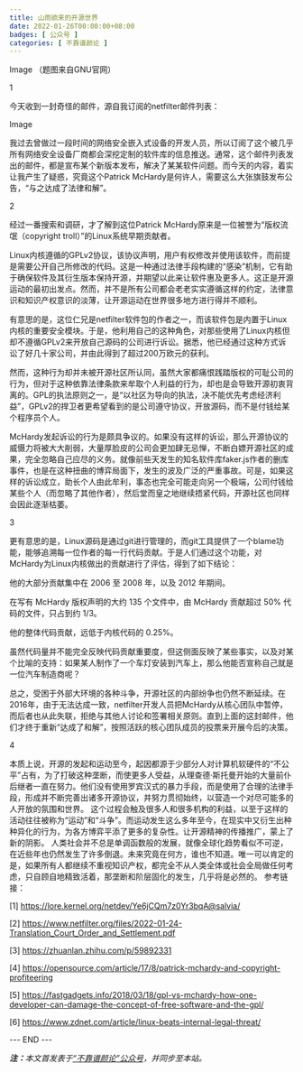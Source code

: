 ```yaml
---
title: 山雨欲来的开源世界
date: 2022-01-26T00:00:00+08:00
badges: [ 公众号 ]
categories: [ 不靠谱颜论 ]
---
```


Image
（题图来自GNU官网）

1

今天收到一封奇怪的邮件，源自我订阅的netfilter邮件列表：

Image

我过去曾做过一段时间的网络安全嵌入式设备的开发人员，所以订阅了这个被几乎所有网络安全设备厂商都会深挖定制的软件库的信息推送。通常，这个邮件列表发出的邮件，都是宣布某个新版本发布，解决了某某软件问题。而今天的内容，着实让我产生了疑惑，究竟这个Patrick McHardy是何许人，需要这么大张旗鼓发布公告，“与之达成了法律和解”。

2

经过一番搜索和调研，才了解到这位Patrick McHardy原来是一位被誉为“版权流氓（copyright troll）”的Linux系统早期贡献者。

Linux内核遵循的GPLv2协议，该协议声明，用户有权修改并使用该软件，而前提是需要公开自己所修改的代码。这是一种通过法律手段构建的“感染”机制，它有助于确保软件及其衍生版本保持开源，并期望以此来让软件惠及更多人。这正是开源运动的最初出发点。然而，并不是所有公司都会老老实实遵循这样的约定，法律意识和知识产权意识的淡薄，让开源运动在世界很多地方进行得并不顺利。

有意思的是，这位仁兄是netfilter软件包的作者之一，而该软件包是内置于Linux内核的重要安全模块。于是，他利用自己的这种角色，对那些使用了Linux内核但却不遵循GPLv2来开放自己源码的公司进行诉讼。据悉，他已经通过这种方式诉讼了好几十家公司，并由此得到了超过200万欧元的获利。

然而，这种行为却并未被开源社区所认同，虽然大家都痛恨践踏版权的可耻公司的行为，但对于这种依靠法律条款来牟取个人利益的行为，却也是会导致开源初衷背离的。GPL的执法原则之一，是“以社区为导向的执法，决不能优先考虑经济利益”，GPLv2的捍卫者更希望看到的是公司遵守协议，开放源码，而不是付钱给某个程序员个人。

McHardy发起诉讼的行为是颇具争议的。如果没有这样的诉讼，那么开源协议的威慑力将被大大削弱，大量厚脸皮的公司会更加肆无忌惮，不断白嫖开源社区的成果，完全忽略自己应尽的义务。就像前些天发生的知名软件库faker.js作者的删库事件，也是在这种扭曲的博弈局面下，发生的波及广泛的严重事故。可是，如果这样的诉讼成立，助长个人由此牟利，事态也完全可能走向另一个极端，公司付钱给某些个人（而忽略了其他作者），然后堂而皇之地继续捂紧代码，开源社区也同样会因此逐渐枯萎。

3

更有意思的是，Linux源码是通过git进行管理的，而git工具提供了一个blame功能，能够追溯每一位作者的每一行代码贡献。于是人们通过这个功能，对McHardy为Linux内核做出的贡献进行了评估，得到了如下结论：

他的大部分贡献集中在 2006 至 2008 年，以及 2012 年期间。

在写有 McHardy 版权声明的大约 135 个文件中，由 McHardy 贡献超过 50% 代码的文件，只占到约 1/3。

他的整体代码贡献，远低于内核代码的 0.25%。

虽然代码量并不能完全反映代码贡献重要度，但这侧面反映了某些事实，以及对某个比喻的支持：如果某人制作了一个车灯安装到汽车上，那么他能否宣称自己就是一位汽车制造商呢？

总之，受困于外部大环境的各种斗争，开源社区的内部纷争也仍然不断延续。在2016年，由于无法达成一致，netfilter开发人员把McHardy从核心团队中暂停，而后者也从此失联，拒绝与其他人讨论和签署相关原则。直到上面的这封邮件，他们才终于重新“达成了和解”，按照活跃的核心团队成员的投票来开展今后的决策。

4

本质上说，开源的发起和运动至今，起因都源于少部分人对计算机软硬件的“不公平”占有，为了打破这种垄断，而使更多人受益，从理查德·斯托曼开始的大量前仆后继者一直在努力。他们没有使用罗宾汉式的暴力手段，而是使用了合理的法律手段，形成并不断完善出诸多开源协议，并努力贯彻始终，以营造一个对尽可能多的人开放的氛围和世界。
这个过程会触及很多人和很多机构的利益，以至于这样的活动往往被称为“运动”和“斗争”。而运动发生这么多年至今，在现实中又衍生出种种异化的行为，为各方博弈平添了更多的复杂性。让开源精神的传播推广，蒙上了新的阴影。
人类社会并不总是单调函数般的发展，就像全球化趋势看似不可逆，在近些年也仍然发生了许多倒退。未来究竟在何方，谁也不知道。唯一可以肯定的是，如果所有人都继续不重视知识产权，都完全不从人类全体或社会全局做任何考虑，只自顾自地精致活着，那垄断和阶层固化的发生，几乎将是必然的。
参考链接：

[1] https://lore.kernel.org/netdev/Ye6jCQm7z0Yr3bqA@salvia/

[2] https://www.netfilter.org/files/2022-01-24-Translation_Court_Order_and_Settlement.pdf

[3] https://zhuanlan.zhihu.com/p/59892331

[4] https://opensource.com/article/17/8/patrick-mchardy-and-copyright-profiteering

[5] https://fastgadgets.info/2018/03/18/gpl-vs-mchardy-how-one-developer-can-damage-the-concept-of-free-software-and-the-gpl/

[6] https://www.zdnet.com/article/linux-beats-internal-legal-threat/

<div class="p-5 text-center">--- END ---</div>

<i><b>注：</b>本文首发表于[“不靠谱颜论”公众号](https://mp.weixin.qq.com/s/i1U8PeJLX6aXYx6e0Y20Uw)，并同步至本站。</i>

